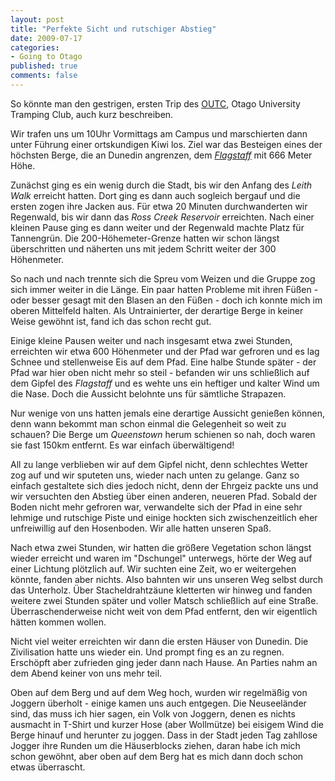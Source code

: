 ```yaml
--- 
layout: post
title: "Perfekte Sicht und rutschiger Abstieg"
date: 2009-07-17
categories: 
- Going to Otago
published: true
comments: false
---
```

So könnte man den gestrigen, ersten Trip des [OUTC](http://www.outc.org.nz), Otago University Tramping Club, auch kurz beschreiben.

<!-- more -->

Wir trafen uns um 10Uhr Vormittags am Campus und marschierten dann unter Führung einer ortskundigen Kiwi los. Ziel war das Besteigen eines der höchsten Berge, die an Dunedin angrenzen, dem [*Flagstaff*](http://en.wikipedia.org/wiki/Flagstaff,_Otago) mit 666 Meter Höhe.

Zunächst ging es ein wenig durch die Stadt, bis wir den Anfang des *Leith Walk* erreicht hatten. Dort ging es dann auch sogleich bergauf und die ersten zogen ihre Jacken aus. Für etwa 20 Minuten durchwanderten wir Regenwald, bis wir dann das *Ross Creek Reservoir* erreichten. Nach einer kleinen Pause ging es dann weiter und der Regenwald machte Platz für Tannengrün. Die 200-Höhemeter-Grenze hatten wir schon längst überschritten und näherten uns mit jedem Schritt weiter der 300 Höhenmeter.

So nach und nach trennte sich die Spreu vom Weizen und die Gruppe zog sich immer weiter in die Länge. Ein paar hatten Probleme mit ihren Füßen - oder besser gesagt mit den Blasen an den Füßen - doch ich konnte mich im oberen Mittelfeld halten. Als Untrainierter, der derartige Berge in keiner Weise gewöhnt ist, fand ich das schon recht gut.

Einige kleine Pausen weiter und nach insgesamt etwa zwei Stunden, erreichten wir etwa 600 Höhenmeter und der Pfad war gefroren und es lag Schnee und stellenweise Eis auf dem Pfad. Eine halbe Stunde später - der Pfad war hier oben nicht mehr so steil - befanden wir uns schließlich auf dem Gipfel des *Flagstaff* und es wehte uns ein heftiger und kalter Wind um die Nase. Doch die Aussicht belohnte uns für sämtliche Strapazen.

Nur wenige von uns hatten jemals eine derartige Aussicht genießen können, denn wann bekommt man schon einmal die Gelegenheit so weit zu schauen? Die Berge um *Queenstown* herum schienen so nah, doch waren sie fast 150km entfernt. Es war einfach überwältigend!

All zu lange verblieben wir auf dem Gipfel nicht, denn schlechtes Wetter zog auf und wir sputeten uns, wieder nach unten zu gelange. Ganz so einfach gestaltete sich dies jedoch nicht, denn der Ehrgeiz packte uns und wir versuchten den Abstieg über einen anderen, neueren Pfad. Sobald der Boden nicht mehr gefroren war, verwandelte sich der Pfad in eine sehr lehmige und rutschige Piste und einige hockten sich zwischenzeitlich eher unfreiwillig auf den Hosenboden. Wir alle hatten unseren Spaß.

Nach etwa zwei Stunden, wir hatten die größere Vegetation schon längst wieder erreicht und waren im "Dschungel" unterwegs, hörte der Weg auf einer Lichtung plötzlich auf. Wir suchten eine Zeit, wo er weitergehen könnte, fanden aber nichts. Also bahnten wir uns unseren Weg selbst durch das Unterholz. Über Stacheldrahtzäune kletterten wir hinweg und fanden weitere zwei Stunden später und voller Matsch schließlich auf eine Straße. Überraschenderweise nicht weit von dem Pfad entfernt, den wir eigentlich hätten kommen wollen.

Nicht viel weiter erreichten wir dann die ersten Häuser von Dunedin. Die Zivilisation hatte uns wieder ein. Und prompt fing es an zu regnen. Erschöpft aber zufrieden ging jeder dann nach Hause. An Parties nahm an dem Abend keiner von uns mehr teil.

Oben auf dem Berg und auf dem Weg hoch, wurden wir regelmäßig von Joggern überholt - einige kamen uns auch entgegen. Die Neuseeländer sind, das muss ich hier sagen, ein Volk von Joggern, denen es nichts ausmacht in T-Shirt und kurzer Hose (aber Wollmütze) bei eisigem Wind die Berge hinauf und herunter zu joggen. Dass in der Stadt jeden Tag zahllose Jogger ihre Runden um die Häuserblocks ziehen, daran habe ich mich schon gewöhnt, aber oben auf dem Berg hat es mich dann doch schon etwas überrascht.
